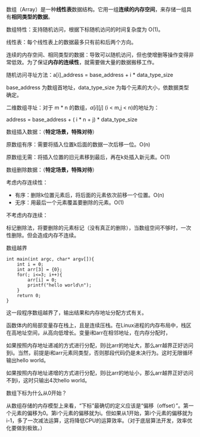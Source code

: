 数组（Array）是一种**线性表**数据结构。它用一组**连续的内存空间**，来存储一组具有**相同类型的数据**。

数组特性：支持随机访问，根据下标随机访问的时间复杂度为 O(1)。

线性表：每个线性表上的数据最多只有前和后两个方向。

连续的内存空间、相同类型的数据：导致可以随机访问，但也使增删等操作变得非常低效。为了保证**内存的连续性**，就需要做大量的数据搬移工作。



随机访问寻址方法：a[i]_address = base_address + i * data_type_size

base_address 为数组首地址，data_type_size 为每个元素的大小，依数据类型确定。

二维数组寻址：对于 m * n 的数组，$a [ i ][ j ]$ (i < m,j < n)的地址为：

address = base_address + ( i * n + j) * data_type_size



数组插入数据：（**特定场景，特殊对待**）

原数组有序：需要将插入位置k后面的数据一次后移一位。O(n)

原数组无需：将插入位置的旧元素移到最后，再在k处插入新元素。O(1)



数组删除数据：（**特定场景，特殊对待**）

考虑内存连续性：

-   有序：删除k位置元素后，将后面的元素依次前移一个位置。O(n)
-   无序：用最后一个元素覆盖要删除的元素。O(1)

不考虑内存连续：

标记删除法，将要删除的元素标记（没有真正的删除），当数组空间不够时，一次性删除。但会造成内存不连续。



数组越界

```
int main(int argc, char* argv[]){
    int i = 0;
    int arr[3] = {0};
    for(; i<=3; i++){
        arr[i] = 0;
        printf("hello world\n");
    }
    return 0;
}
```

这一段程序数组越界了，输出结果和内存地址分配方式有关。

函数体内的局部变量存在栈上，且是连续压栈。在Linux进程的内存布局中，栈区在高地址空间，从高向低增长。变量i和arr在相邻地址，在内存分配时，

如果按照内存地址递减的方式进行分配，则i比arr的地址大，那么arr越界正好访问到i。当然，前提是i和arr元素同类型，否则那段代码仍是未决行为。这时无限循环输出hello world。

如果按照内存地址递增的方式进行分配，则i比arr的地址小，那么arr越界正好访问不到i，这时只输出4次hello world。



数组下标为什么从0开始？

从数组存储的内存模型上来看，“下标”最确切的定义应该是“偏移（offset）”。第一个元素的偏移为0。第i个元素的偏移就为i。但如果从1开始，第i个元素的偏移就为i-1，多了一次减法运算，这将降低CPU的运算效率。（对于底层算法开发，效率优化要做到极致。）